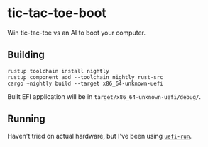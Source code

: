 # tic-tac-toe-boot

Win tic-tac-toe vs an AI to boot your computer.

## Building

```
rustup toolchain install nightly
rustup component add --toolchain nightly rust-src
cargo +nightly build --target x86_64-unknown-uefi
```

Built EFI application will be in `target/x86_64-unknown-uefi/debug/`.

## Running
Haven't tried on actual hardware, but I've been using [`uefi-run`](https://github.com/Richard-W/uefi-run).
